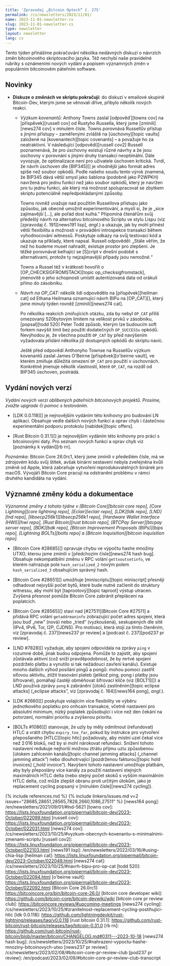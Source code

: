 ```yaml
---
title: 'Zpravodaj „Bitcoin Optech” č. 275'
permalink: /cs/newsletters/2023/11/01/
name: 2023-11-01-newsletter-cs
slug: 2023-11-01-newsletter-cs
type: newsletter
layout: newsletter
lang: cs
---
```

Tento týden přinášíme pokračování několika nedávných diskuzí o návrzích
změn bitcoinového skriptovacího jazyka. Též nechybí naše pravidelné rubriky
s oznámeními nových vydání a popisem významných změn v populárním bitcoinovém
páteřním software.

## Novinky

- **Diskuze o změnách ve skriptu pokračují:** do diskuzí v emailové skupině
  Bitcoin-Dev, kterým jsme se věnovali dříve, přibylo několik nových reakcí.

  - *Výzkum kovenantů:* Anthony Towns zaslal [odpověď][towns cov]
    na [příspěvek][russell cov] od Rustyho Russella, který jsme [zmínili][news274
    cov] v minulém čísle. Towns porovnává Russellův přístup s jinými přístupy – zaměřenými
    zvláště na [úschovny][topic vaults] založené na [kovenantech][topic covenants]
    – a považuje ho za neatraktivní. V následující [odpovědi][russell cov2] Russell
    poznamenává, že pro úschovny existují různé návrhy a že jsou úschovny
    v porovnání s jinými druhy transakcí neoptimální. Dále vyvozuje, že
    optimalizace není pro uživatele úschoven kritická. Tvrdí, že návrh úschoven
    dle [BIP345][] je vhodnější jako formát adres spíše než soubor opkódů.
    Podle našeho soudu tento výrok znamená, že BIP345 dává větší smysl jako
    šablona (podobně jako P2WPKH) navržená pro jednu funkci než jako soubor
    opkódů, který je navržen pro tu jednu funkci, ale který má možnost
    spolupracovat se zbytkem skriptu potenciálně nepředpokládanými způsoby.

    Towns rovněž uvažuje nad použitím Russellova přístupu jako způsobu,
    jak obecně umožnit experimentování, a myslí si, že je „sice zajímavější
    […], ale pořád dost kulhá.” Připomíná čtenářům svůj předešlý návrh
    na alternativu bitcoinového Scriptu ve stylu Lispu (viz [zpravodaj č.
    191][news191 lisp], _angl._) a ukazuje, jak by mohl přinést větší
    flexibilitu a možnosti v provádění introspekce transakcí během
    vyhodnocování witnessů. Poskytuje odkazy na svůj testovací kód a
    ukazuje na příklady, které napsal. Russell odpověděl: „Stále
    věřím, že než ho budeme muset nahradit, existuje prostor pro zlepšení.
    Je těžké porovnávat belhající se [S]cript v dnešní podobě s
    alternativami, protože ty nejzajímavější případy jsou nemožné.“

    Towns a Russel též v krátkosti hovořili o [OP_CHECKSIGFROMSTACK][topic
    op_checksigfromstack], jmenovitě o jeho schopnosti umístit autentizovaná
    data od orákulí přímo do zásobníku.

  - *Návrh na OP_CAT:* několik lidí odpovědělo na [příspěvek][heilman cat]
    od Ethana Heilmana oznamující návrh BIPu na [OP_CAT][], který jsme
    minulý týden rovněž [zmínili][news274 cat].

    Po několika reakcích zmiňujících otázku, zda by nebyl `OP_CAT`
    příliš omezovaný 520bytovým limitem na velikost prvků v zásobníku,
    [popsal][todd 520] Peter Todd způsob, kterým lze budoucím soft forkem
    navýšit limit bez použití dodatečných `OP_SUCCESSx` opkódů. Nevýhodou
    je, že všechna použití `OP_CAT` by před navýšením vyžadovala přidání
    několika již dostupných opkódů do skriptu navíc.

    Ještě před odpovědí Anthonyho Townse na Russellův výzkum kovenantů
    zaslal James O'Beirne [příspěvek][o'beirne vault], ve kterém zmiňuje
    důležitá omezení `OP_CAT` pro použití v úschovnách. Konkrétně jmenuje
    několik vlastností, které `OP_CAT`, na rozdíl od BIP345 úschoven, postrádá.

## Vydání nových verzí

*Vydání nových verzí oblíbených páteřních bitcoinových projektů. Prosíme,
zvažte upgrade či pomoc s testováním.*

- [LDK 0.0.118][] je nejnovějším vydáním této knihovny pro budování LN
  aplikací. Obsahuje vedle dalších nových funkcí a oprav chyb i částečnou
  experimentální podporu protokolu [nabídek][topic offers].

- [Rust Bitcoin 0.31.1][] je nejnovějším vydáním této knihovny pro práci
  s bitcoinovými daty. Pro seznam nových funkcí a oprav chyb viz [poznámky
  k vydání][rb rn].

_Poznámka:_ Bitcoin Core 26.0rc1, který jsme zmínili v předešlém čísle,
má ve zdrojovém kódu svůj štítek, avšak binární sestavení nebyla zveřejněna
kvůli změně od Apple, která zabraňuje vytvoření reprodukovatelných binárek
pro macOS. Vývojáři Bitcoin Core pracují na odstranění problému v rámci
druhého kandidáta na vydání.

## Významné změny kódu a dokumentace

*Významné změny z tohoto týdne v [Bitcoin Core][bitcoin core repo], [Core
Lightning][core lightning repo], [Eclair][eclair repo], [LDK][ldk repo],
[LND][lnd repo], [libsecp256k1][libsecp256k1 repo], [Hardware Wallet
Interface (HWI)][hwi repo], [Rust Bitcoin][rust bitcoin repo], [BTCPay
Server][btcpay server repo], [BDK][bdk repo], [Bitcoin Improvement
Proposals (BIPs)][bips repo], [Lightning BOLTs][bolts repo] a
[Bitcoin Inquisition][bitcoin inquisition repo].*

- [Bitcoin Core #28685][] opravuje chybu ve výpočtu hashe množiny UTXO, kterou
  jsme zmínili v [předchozím čísle][news274 hash bug]. Obsahuje nekompatibilní
  změnu v RPC volání `gettxoutsetinfo`, ve kterém nahrazuje pole `hash_serialized_2`
  novým polem `hash_serialized_3` obsahujícím správný hash.

- [Bitcoin Core #28651][] umožňuje [miniscriptu][topic miniscript] přesněji
  odhadovat nejvyšší počet bytů, které bude nutné začlenit do struktury
  witnessu, aby mohl být [taprootový][topic taproot] výstup utracen.
  Zvýšená přesnost pomůže Bitcoin Core zabránit přeplácení na poplatcích.

- [Bitcoin Core #28565][] staví nad [#27511][Bitcoin Core #27511] a přidává
  RPC volání `getaddrmaninfo` zobrazující počet adres spojení, která jsou
  buď „new” (nová) nebo „tried” (vyzkoušená), seskupených dle sítě (IPv4, IPv6,
  Tor, I2P, CJDNS). Pro motivaci, která stojí za tímto členěním, viz [zpravodaj
  č. 237][news237 pr review] a [podcast č. 237][pod237 pr review].

- [LND #7828][] vyžaduje, aby spojení odpovídala na zprávy `ping`
  v rozumné době, jinak budou odpojena. Pomůže to zajistit, aby spojení
  zůstávala aktivní (což sníží pravděpodobnost, že by mrtvé spojení
  pozdrželo platbu a vynutilo si tak nežádoucí zavření kanálu). Existuje
  mnoho dalších výhod posílání pingů a pongů: mohou pomoci zastřít síťovou
  aktivitu, ztížit trasování plateb (jelikož ping, pong i platby jsou šifrované),
  pomáhají častěji obměňovat šifrovací klíče (viz [BOLT1][]) a LND používá
  zprávy `pong` k zabránění [útoků zastíněním][topic eclipse attacks] („eclipse
  attacks”, viz [zpravodaj č. 164][news164 pong], _angl._).

- [LDK #2660][] poskytuje volajícím více flexibility ve výběru jednotkového
  poplatku pro onhcain transakce, včetně nastavení pro absolutní minimum,
  nízký poplatek způsobující i více než den čekání na potvrzení, normální
  prioritu a zvýšenou prioritu.

- [BOLTs #1086][] stanovuje, že uzly by měly odmítnout (refundovat) HTLC a
  vrátit chybu `expiry_too_far`, pokud by instrukce pro vytvoření přeposílaného
  [HTLC][topic htlc] požadovaly, aby místní uzel čekal více než 2 016 bloků,
  než by si mohl nárokovat refundaci. Snížení tohoto nastavení redukuje nejhorší
  možnou ztrátu příjmu uzlu způsobenou [útokem zahlcením kanálu][topic channel
  jamming attacks] („channel jamming attack”) nebo dlouhotrvající [pozdrženou
  fakturou][topic hold invoices] („hold invoice”). Navýšení tohoto nastavení
  umožňuje platbám, aby byly přeposlány více kanály za použití nastavení stejných
  maximálních HTLC delta (nebo stejný počet skoků s vyšším maximálním HTLC delta,
  což může zlepšit obranu proti určitým útokům, jako je replacement cycling
  popsaný v [minulém čísle][news274 cycling]).

{% include references.md %}
{% include linkers/issues.md v=2 issues="28685,28651,28565,7828,2660,1086,27511" %}
[news164 pong]: /en/newsletters/2021/09/01/#lnd-5621
[towns cov]: https://lists.linuxfoundation.org/pipermail/bitcoin-dev/2023-October/022099.html
[russell cov]: https://lists.linuxfoundation.org/pipermail/bitcoin-dev/2023-October/022031.html
[news274 cov]: /cs/newsletters/2023/10/25/#vyzkum-obecnych-kovenantu-s-minimalnimi-zmenami-scriptu
[russell cov2]: https://lists.linuxfoundation.org/pipermail/bitcoin-dev/2023-October/022103.html
[news191 lisp]: /en/newsletters/2022/03/16/#using-chia-lisp
[heilman cat]: https://lists.linuxfoundation.org/pipermail/bitcoin-dev/2023-October/022049.html
[news274 cat]: /cs/newsletters/2023/10/25/#navrh-bipu-pro-op-cat
[todd 520]: https://lists.linuxfoundation.org/pipermail/bitcoin-dev/2023-October/022094.html
[o'beirne vault]: https://lists.linuxfoundation.org/pipermail/bitcoin-dev/2023-October/022092.html
[Bitcoin Core 26.0rc1]: https://bitcoincore.org/bin/bitcoin-core-26.0/
[bitcoin core developer wiki]: https://github.com/bitcoin-core/bitcoin-devwiki/wiki
[bitcoin core pr review club]: https://bitcoincore.reviews/#upcoming-meetings
[news274 cycling]: /cs/newsletters/2023/10/25/#zranitelnost-replacement-cycling-postihujici-htlc
[ldk 0.0.118]: https://github.com/lightningdevkit/rust-lightning/releases/tag/v0.0.118
[rust bitcoin 0.31.1]: https://github.com/rust-bitcoin/rust-bitcoin/releases/tag/bitcoin-0.31.0
[rb rn]: https://github.com/rust-bitcoin/rust-bitcoin/blob/master/bitcoin/CHANGELOG.md#0311---2023-10-18
[news274 hash bug]: /cs/newsletters/2023/10/25/#nahrazeni-vypoctu-hashe-mnoziny-bitcoinovych-utxo
[news237 pr review]: /cs/newsletters/2023/02/08/#bitcoin-core-pr-review-club
[pod237 pr review]: /en/podcast/2023/02/09/#bitcoin-core-pr-review-club-transcript
